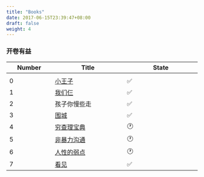 ```yaml
---
title: "Books"
date: 2017-06-15T23:39:47+08:00
draft: false
weight: 4
---
```


### 开卷有益 ###

| Number | Title| State|
| ------ | ------------------------------------------------------------ | ------------------ |
| <img width=200/> | <img width=500/> |<img width=500/> |
| 0 | [小王子](<https://book.douban.com/subject/1084336/>) |✅ |
| 1      | [我们仨](https://book.douban.com/subject/1023045/) | ✅ |
| 2      | 孩子你慢些走 | ✅ |
| 3      | [围城](<https://book.douban.com/subject/1008145/>) | ✅ |
| 4      | [穷查理宝典](<https://book.douban.com/subject/5346110/>) | 🕐 |
| 5      | [非暴力沟通](<https://book.douban.com/subject/3533221/>) | 🕐           |
| 6      | [人性的弱点](<https://book.douban.com/subject/1056295/>) | 🕐           |
| 7 | [看见](https://book.douban.com/subject/20427187/) | ✅ |

